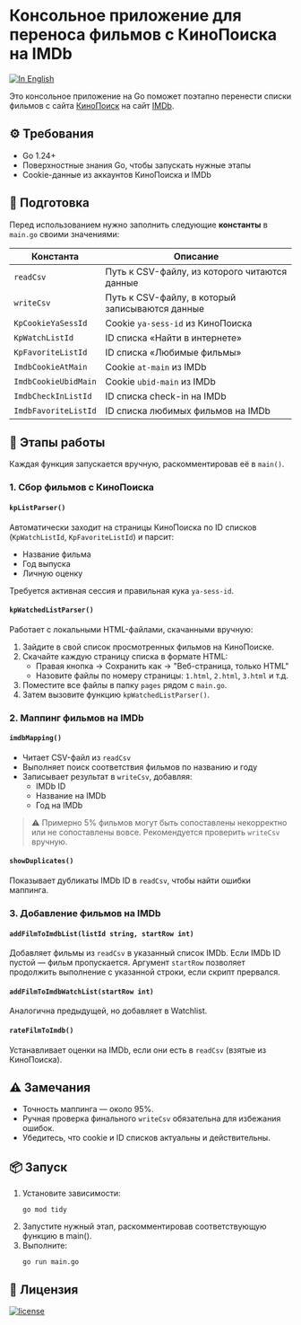 # Консольное приложение для переноса фильмов с КиноПоиска на IMDb

[![In English](https://img.shields.io/badge/Switch_To-English-green.svg?style=flat-square)](./README.md)

Это консольное приложение на Go поможет поэтапно перенести списки фильмов с сайта [КиноПоиск](https://www.kinopoisk.ru) на сайт [IMDb](https://www.imdb.com).

## ⚙️ Требования

- Go 1.24+
- Поверхностные знания Go, чтобы запускать нужные этапы
- Cookie-данные из аккаунтов КиноПоиска и IMDb

## 📁 Подготовка

Перед использованием нужно заполнить следующие **константы** в `main.go` своими значениями:

| Константа            | Описание                                        |
|----------------------|-------------------------------------------------|
| `readCsv`            | Путь к CSV-файлу, из которого читаются данные   |
| `writeCsv`           | Путь к CSV-файлу, в который записываются данные |
| `KpCookieYaSessId`   | Cookie `ya-sess-id` из КиноПоиска               |
| `KpWatchListId`      | ID списка «Найти в интернете»                   |
| `KpFavoriteListId`   | ID списка «Любимые фильмы»                      |
| `ImdbCookieAtMain`   | Cookie `at-main` из IMDb                        |
| `ImdbCookieUbidMain` | Cookie `ubid-main` из IMDb                      |
| `ImdbCheckInListId`  | ID списка check-in на IMDb                      |
| `ImdbFavoriteListId` | ID списка любимых фильмов на IMDb               |

## 🧠 Этапы работы

Каждая функция запускается вручную, раскомментировав её в `main()`.

### 1. Сбор фильмов с КиноПоиска

#### `kpListParser()`

Автоматически заходит на страницы КиноПоиска по ID списков (`KpWatchListId`, `KpFavoriteListId`) и парсит:

- Название фильма
- Год выпуска
- Личную оценку

Требуется активная сессия и правильная кука `ya-sess-id`.

#### `kpWatchedListParser()`

Работает с локальными HTML-файлами, скачанными вручную:

1. Зайдите в свой список просмотренных фильмов на КиноПоиске.
2. Скачайте каждую страницу списка в формате HTML:
   - Правая кнопка → Сохранить как → "Веб-страница, только HTML"
   - Назовите файлы по номеру страницы: `1.html`, `2.html`, `3.html` и т.д.
3. Поместите все файлы в папку `pages` рядом с `main.go`.
4. Затем вызовите функцию `kpWatchedListParser()`.

### 2. Маппинг фильмов на IMDb

#### `imdbMapping()`

- Читает CSV-файл из `readCsv`
- Выполняет поиск соответствия фильмов по названию и году
- Записывает результат в `writeCsv`, добавляя:
   - IMDb ID
   - Название на IMDb
   - Год на IMDb

> ⚠️ Примерно 5% фильмов могут быть сопоставлены некорректно или не сопоставлены вовсе. Рекомендуется проверить `writeCsv` вручную.

#### `showDuplicates()`

Показывает дубликаты IMDb ID в `readCsv`, чтобы найти ошибки маппинга.

### 3. Добавление фильмов на IMDb

#### `addFilmToImdbList(listId string, startRow int)`

Добавляет фильмы из `readCsv` в указанный список IMDb. Если IMDb ID пустой — фильм пропускается. Аргумент `startRow` позволяет продолжить выполнение с указанной строки, если скрипт прервался.

#### `addFilmToImdbWatchList(startRow int)`

Аналогична предыдущей, но добавляет в Watchlist.

#### `rateFilmToImdb()`

Устанавливает оценки на IMDb, если они есть в `readCsv` (взятые из КиноПоиска).

## ⚠️ Замечания

- Точность маппинга — около 95%.
- Ручная проверка финального `writeCsv` обязательна для избежания ошибок.
- Убедитесь, что cookie и ID списков актуальны и действительны.

## 📦 Запуск

1. Установите зависимости:
   ```shell
   go mod tidy
   ```
2. Запустите нужный этап, раскомментировав соответствующую функцию в main().
3. Выполните:
   ```shell
   go run main.go
   ```

## 📝 Лицензия

[![license](https://img.shields.io/badge/License-MIT-green.svg?style=flat-square)](./LICENSE)
